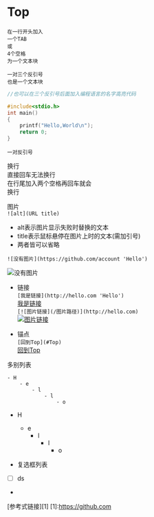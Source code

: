 # Top
	在一行开头加入
	一个TAB
	或
	4个空格
	为一个文本块



```
一对三个反引号
也是一个文本块
```	
```C
//也可以在三个反引号后面加入编程语言的名字高亮代码

#include<stdio.h>
int main()
{
	printf("Hello,World\n");
	return 0;
}

```

`一对反引号`

换行  
直接回车无法换行  
在行尾加入两个空格再回车就会  
换行  

图片  
`![alt](URL title)`
- alt表示图片显示失败时替换的文本
- title表示鼠标悬停在图片上时的文本(需加引号)
- 两者皆可以省略


`![没有图片](https://github.com/account 'Hello')`  

![没有图片](https://github.com/account 'Hello')


- 链接  
`[我是链接](http://hello.com 'Hello')`  
[我是链接](http://hello.com 'Hello')  
`[![图片链接](/图片路径)](http://hello.com)`  
[![图片链接](/图片路径)](http://hello.com)



- 锚点  
`[回到Top](#Top)`  
[回到Top](#Top)

多别列表
```
- H
	- e
		- l
			- l
				- o
```
- H
	- e
		- l
			- l
				- o





- 复选框列表

- [ ]  ds
-




[参考式链接][1]
[1]:https://github.com







